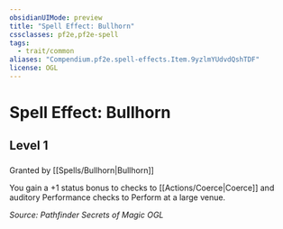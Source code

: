```yaml
---
obsidianUIMode: preview
title: "Spell Effect: Bullhorn"
cssclasses: pf2e,pf2e-spell
tags:
  - trait/common
aliases: "Compendium.pf2e.spell-effects.Item.9yzlmYUdvdQshTDF"
license: OGL
---
```

# Spell Effect: Bullhorn
## Level 1
### 






Granted by [[Spells/Bullhorn|Bullhorn]]

You gain a +1 status bonus to checks to [[Actions/Coerce|Coerce]] and auditory Performance checks to Perform at a large venue.

*Source: Pathfinder Secrets of Magic*
*OGL*
